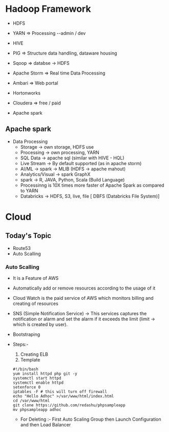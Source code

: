# Hadoop Framework

* HDFS
* YARN => Processing --admin / dev
* HIVE
* PIG => Structure data handling, dataware housing

* Sqoop => databse -> HDFS
* Apache Storm => Real time Data Processing

* Ambari => Web portal
* Hortonworks
* Cloudera => free / paid
 
* Apache spark

## Apache spark

* Data Processing
    * Storage -> own storage, HDFS use
    * Processing -> own processing, YARN
    * SQL Data -> apache sql (similar with HIVE - HQL)
    * Live Stream -> By default supported (as in apache storm)
    * AI/ML -> spark -> MLIB (HDFS -> apache mahout)
    * Analytics/Visual -> spark GraphX
    * spark -> R, JAVA, Python, Scala (Build Language)
    * Processinng is 10X times more faster of Apache Spark as compared to YARN
    * Databricks -> HDFS, S3, live, file [ DBFS (Databricks File System)]

# **Cloud**
Today's Topic
---
* Route53
* Auto Scalling

### **Auto Scalling**
* It is a Feature of AWS
* Automatically add or remove resources according to the usage of it
* Cloud Watch is the paid service of AWS which monitors billing and creating of resources
* SNS (Simple Notification Service) -> This services captures the notification or alarm and set the alarm if it exceeds the limit (limit -> which is created by user).
* Bootstraping
* Steps:-

    1.  Creating ELB
    2. Template
    ```
    #!/bin/bash
    yum install httpd php git -y
    systemctl start httpd
    systemctl enable httpd
    setenforce 0
    iptables -F # this will turn off firewall
    echo "Hello Adhoc" >/var/www/html/index.html
    cd /var/www/html
    git clone https://github.com/redashu/phpsampleapp
    mv phpsampleapp adhoc
    ```
    * For Deleting :- First Auto Scaling Group then Launch Configuration and then Load Balancer


